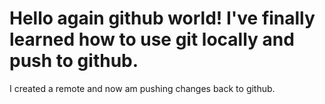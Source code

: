 
# Hello again github world! I've finally learned how to use git locally and push to github.

I created a remote and now am pushing changes back to github.
